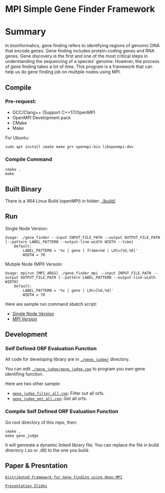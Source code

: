# MPI Simple Gene Finder Framework

# Summary

In bioinformatics, gene finding refers to identifying regions of genomic DNA that encode genes. Gene finding includes protein-coding genes and RNA genes. Gene discovery is the first and one of the most critical steps in understanding the sequencing of a species' genome. However, the process of gene finding takes a lot of time. This program is a framework that can help us do gene finding job on multiple nodes using MPI.

## Compile

### Pre-request:

- GCC/Clang++ (Support C++17/OpenMP)
- OpenMPI Development pack
- CMake
- Make

For Ubuntu:
```
sudo apt install cmake make g++ openmpi-bin libopenmpi-dev
```

### Compile Command
```
cmake .
make
```

## Built Binary
There is a X64 Linux Build (openMPI) in folder: [./build/](./build/)

## Run
Single Node Version:
```
Usage: ./gene_finder --input INPUT_FILE_PATH --output OUTPUT_FILE_PATH [--pattern LABEL_PATTERN --output-line-width WIDTH --time]
    Default:
        LABEL_PATTERN = '%s | gene | frame=%d | LOC=[%d,%d]'
        WIDTH = 70
```

Mutiple Node (MPI) Versoin:
```
Usage: mpirun [MPI_ARGS] ./gene_finder_mpi --input INPUT_FILE_PATH --output OUTPUT_FILE_PATH [--pattern LABEL_PATTERN --output-line-width WIDTH]
    Default:
        LABEL_PATTERN = '%s | gene | LOC=[%d,%d]'
        WIDTH = 70
```

Here are sample run command sbatch script:
- [Single Node Version](./build/run_gene_finder.sh)
- [MPI Version](./build/run_gene_finder_mpi.sbatch)


## Development

### Self Defined ORF Evaluation Function

All code for developing library are in [``./gene_judge/``](./gene_judge/) directory.

You can edit [``./gene_judge/gene_judge.cpp``](./gene_judge/gene_judge.cpp) to program you own gene identifing function.

Here are two other sample:

- [``gene_judge_filter_all.cpp``](./gene_judge/gene_judge_filter_all.cpp): Filter out all orfs.
- [``gene_judge_get_all.cpp``](./gene_judge/gene_judge_get_all.cpp): Get all orfs.

### Compile Self Defined ORF Evaluation Function
Go root directory of this repo, then:
```
cmake .
make gene_judge
```
It will genreate a dynamic linked library file. You can replace the file in build directory (.so or .dll) to the one you build.

## Paper & Presntation

[``Distributed Framework for Gene Finding using Open-MPI``](./paper/paper.pdf)

[``Presentation Slides``](./paper/presentation.pdf)